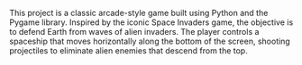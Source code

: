 This project is a classic arcade-style game built using Python and the Pygame library. Inspired by the iconic Space Invaders game, the objective is to defend Earth from waves of alien invaders. The player controls a spaceship that moves horizontally along the bottom of the screen, shooting projectiles to eliminate alien enemies that descend from the top.

